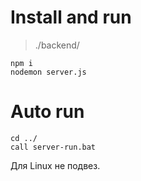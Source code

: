 # Install and run

> ./backend/

```
npm i
nodemon server.js
```

# Auto run

```
cd ../
call server-run.bat
```

Для Linux не подвез.
